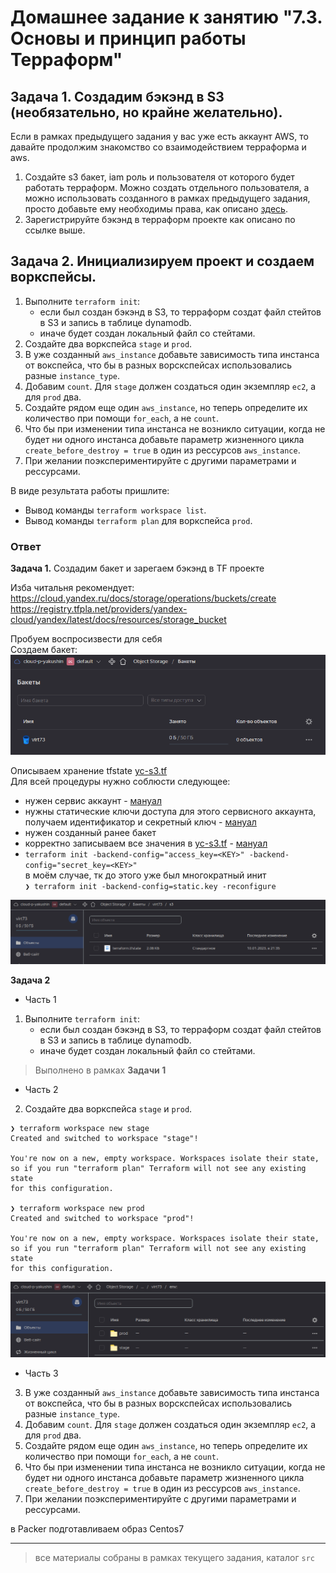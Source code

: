 # Домашнее задание к занятию "7.3. Основы и принцип работы Терраформ"

## Задача 1. Создадим бэкэнд в S3 (необязательно, но крайне желательно).

Если в рамках предыдущего задания у вас уже есть аккаунт AWS, то давайте продолжим знакомство со взаимодействием
терраформа и aws. 

1. Создайте s3 бакет, iam роль и пользователя от которого будет работать терраформ. Можно создать отдельного пользователя,
а можно использовать созданного в рамках предыдущего задания, просто добавьте ему необходимы права, как описано 
[здесь](https://www.terraform.io/docs/backends/types/s3.html).
1. Зарегистрируйте бэкэнд в терраформ проекте как описано по ссылке выше. 


## Задача 2. Инициализируем проект и создаем воркспейсы. 

1. Выполните `terraform init`:
    * если был создан бэкэнд в S3, то терраформ создат файл стейтов в S3 и запись в таблице 
dynamodb.
    * иначе будет создан локальный файл со стейтами.  
1. Создайте два воркспейса `stage` и `prod`.
1. В уже созданный `aws_instance` добавьте зависимость типа инстанса от вокспейса, что бы в разных ворскспейсах 
использовались разные `instance_type`.
1. Добавим `count`. Для `stage` должен создаться один экземпляр `ec2`, а для `prod` два. 
1. Создайте рядом еще один `aws_instance`, но теперь определите их количество при помощи `for_each`, а не `count`.
1. Что бы при изменении типа инстанса не возникло ситуации, когда не будет ни одного инстанса добавьте параметр
жизненного цикла `create_before_destroy = true` в один из рессурсов `aws_instance`.
1. При желании поэкспериментируйте с другими параметрами и рессурсами.

В виде результата работы пришлите:
* Вывод команды `terraform workspace list`.
* Вывод команды `terraform plan` для воркспейса `prod`.  

### Ответ
**Задача 1.** Создадим бакет и зарегаем бэкэнд в TF проекте

Изба читальня рекомендует: \
https://cloud.yandex.ru/docs/storage/operations/buckets/create \
https://registry.tfpla.net/providers/yandex-cloud/yandex/latest/docs/resources/storage_bucket

Пробуем воспросизвести для себя \
Создаем бакет:
![virt73-backet.png](img%2Fvirt73-backet.png)

Описываем хранение tfstate [yc-s3.tf](./src/terraform/yc-s3.tf) \
Для всей процедуры нужно соблюсти следующее:
- нужен сервис аккаунт - [мануал](https://cloud.yandex.ru/docs/iam/concepts/users/service-accounts)
- нужны статические ключи доступа для этого сервисного аккаунта, получаем идентификатор и секретный ключ - [мануал](https://cloud.yandex.ru/docs/iam/operations/sa/create-access-key)
- нужен созданный ранее бакет
- корректно записываем все значения в [yc-s3.tf](./src/terraform/yc-s3.tf) - [мануал](https://cloud.yandex.ru/docs/solutions/infrastructure-management/terraform-state-storage#configure-provider)
- `terraform init -backend-config="access_key=<KEY>" -backend-config="secret_key=<KEY>"`\
в моём случае, тк до этого уже был многократный инит \
`❯ terraform init -backend-config=static.key -reconfigure`

![tfstate.png](img%2Ftfstate.png)

**Задача 2** 
- Часть 1
1. Выполните `terraform init`:
    * если был создан бэкэнд в S3, то терраформ создат файл стейтов в S3 и запись в таблице 
dynamodb.
    * иначе будет создан локальный файл со стейтами.  
> Выполнено в рамках **Задачи 1**
- Часть 2
2. Создайте два воркспейса `stage` и `prod`.
```shell
❯ terraform workspace new stage
Created and switched to workspace "stage"!

You're now on a new, empty workspace. Workspaces isolate their state,
so if you run "terraform plan" Terraform will not see any existing state
for this configuration.

❯ terraform workspace new prod
Created and switched to workspace "prod"!

You're now on a new, empty workspace. Workspaces isolate their state,
so if you run "terraform plan" Terraform will not see any existing state
for this configuration.
```
![workspace-env.png](img%2Fworkspace-env.png)

- Часть 3
3. В уже созданный `aws_instance` добавьте зависимость типа инстанса от вокспейса, что бы в разных ворскспейсах 
использовались разные `instance_type`.
1. Добавим `count`. Для `stage` должен создаться один экземпляр `ec2`, а для `prod` два. 
1. Создайте рядом еще один `aws_instance`, но теперь определите их количество при помощи `for_each`, а не `count`.
1. Что бы при изменении типа инстанса не возникло ситуации, когда не будет ни одного инстанса добавьте параметр
жизненного цикла `create_before_destroy = true` в один из рессурсов `aws_instance`.
1. При желании поэкспериментируйте с другими параметрами и рессурсами.

в Packer подготавливаем образ Centos7

---
> все материалы собраны в рамках текущего задания, каталог `src`